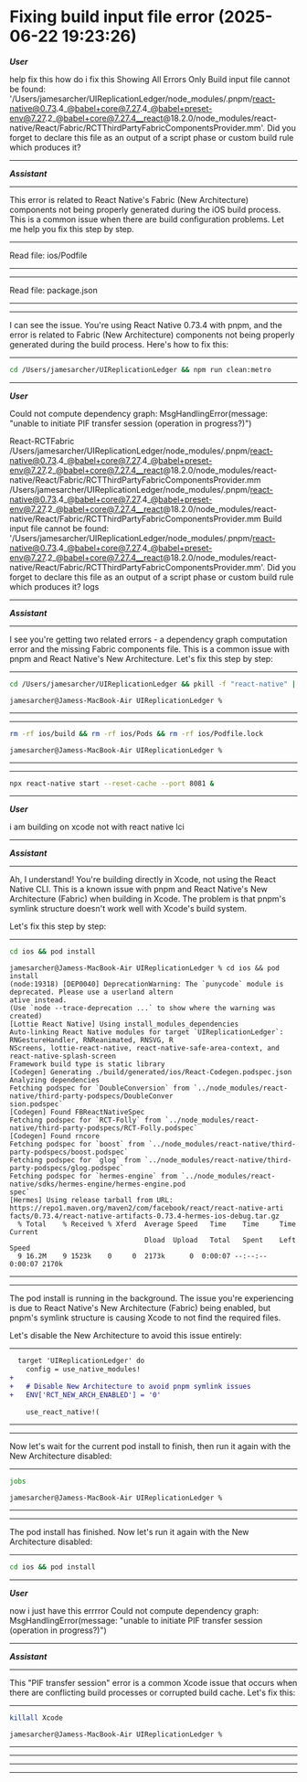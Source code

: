 <!-- Generated by SpecStory -->

# Fixing build input file error (2025-06-22 19:23:26)

_**User**_

help  fix this how do i fix this 
Showing All Errors Only
Build input file cannot be found: '/Users/jamesarcher/UIReplicationLedger/node_modules/.pnpm/react-native@0.73.4_@babel+core@7.27.4_@babel+preset-env@7.27.2_@babel+core@7.27.4__react@18.2.0/node_modules/react-native/React/Fabric/RCTThirdPartyFabricComponentsProvider.mm'. Did you forget to declare this file as an output of a script phase or custom build rule which produces it?
  

---

_**Assistant**_



---

This error is related to React Native's Fabric (New Architecture) components not being properly generated during the iOS build process. This is a common issue when there are build configuration problems. Let me help you fix this step by step.

---

Read file: ios/Podfile

---



---

Read file: package.json

---



---

I can see the issue. You're using React Native 0.73.4 with pnpm, and the error is related to Fabric (New Architecture) components not being properly generated during the build process. Here's how to fix this:

---

```bash
cd /Users/jamesarcher/UIReplicationLedger && npm run clean:metro
```

---

_**User**_

Could not compute dependency graph: MsgHandlingError(message: "unable to initiate PIF transfer session (operation in progress?)")

React-RCTFabric
/Users/jamesarcher/UIReplicationLedger/node_modules/.pnpm/react-native@0.73.4_@babel+core@7.27.4_@babel+preset-env@7.27.2_@babel+core@7.27.4__react@18.2.0/node_modules/react-native/React/Fabric/RCTThirdPartyFabricComponentsProvider.mm
/Users/jamesarcher/UIReplicationLedger/node_modules/.pnpm/react-native@0.73.4_@babel+core@7.27.4_@babel+preset-env@7.27.2_@babel+core@7.27.4__react@18.2.0/node_modules/react-native/React/Fabric/RCTThirdPartyFabricComponentsProvider.mm Build input file cannot be found: '/Users/jamesarcher/UIReplicationLedger/node_modules/.pnpm/react-native@0.73.4_@babel+core@7.27.4_@babel+preset-env@7.27.2_@babel+core@7.27.4__react@18.2.0/node_modules/react-native/React/Fabric/RCTThirdPartyFabricComponentsProvider.mm'. Did you forget to declare this file as an output of a script phase or custom build rule which produces it? logs


---

_**Assistant**_



---

I see you're getting two related errors - a dependency graph computation error and the missing Fabric components file. This is a common issue with pnpm and React Native's New Architecture. Let's fix this step by step:

---

```bash
cd /Users/jamesarcher/UIReplicationLedger && pkill -f "react-native" || true
```

```
jamesarcher@Jamess-MacBook-Air UIReplicationLedger % 

```

---



---

```bash
rm -rf ios/build && rm -rf ios/Pods && rm -rf ios/Podfile.lock
```

```
jamesarcher@Jamess-MacBook-Air UIReplicationLedger % 

```

---



---

```bash
npx react-native start --reset-cache --port 8081 &
```

---

_**User**_

i am building on xcode not with react native lci

---

_**Assistant**_



---

Ah, I understand! You're building directly in Xcode, not using the React Native CLI. This is a known issue with pnpm and React Native's New Architecture (Fabric) when building in Xcode. The problem is that pnpm's symlink structure doesn't work well with Xcode's build system.

Let's fix this step by step:

---

```bash
cd ios && pod install
```

```
jamesarcher@Jamess-MacBook-Air UIReplicationLedger % cd ios && pod install
(node:19318) [DEP0040] DeprecationWarning: The `punycode` module is deprecated. Please use a userland altern
ative instead.
(Use `node --trace-deprecation ...` to show where the warning was created)
[Lottie React Native] Using install_modules_dependencies
Auto-linking React Native modules for target `UIReplicationLedger`: RNGestureHandler, RNReanimated, RNSVG, R
NScreens, lottie-react-native, react-native-safe-area-context, and react-native-splash-screen
Framework build type is static library
[Codegen] Generating ./build/generated/ios/React-Codegen.podspec.json
Analyzing dependencies
Fetching podspec for `DoubleConversion` from `../node_modules/react-native/third-party-podspecs/DoubleConver
sion.podspec`
[Codegen] Found FBReactNativeSpec
Fetching podspec for `RCT-Folly` from `../node_modules/react-native/third-party-podspecs/RCT-Folly.podspec`
[Codegen] Found rncore
Fetching podspec for `boost` from `../node_modules/react-native/third-party-podspecs/boost.podspec`
Fetching podspec for `glog` from `../node_modules/react-native/third-party-podspecs/glog.podspec`
Fetching podspec for `hermes-engine` from `../node_modules/react-native/sdks/hermes-engine/hermes-engine.pod
spec`
[Hermes] Using release tarball from URL: https://repo1.maven.org/maven2/com/facebook/react/react-native-arti
facts/0.73.4/react-native-artifacts-0.73.4-hermes-ios-debug.tar.gz
  % Total    % Received % Xferd  Average Speed   Time    Time     Time  Current
                                 Dload  Upload   Total   Spent    Left  Speed
  9 16.2M    9 1523k    0     0  2173k      0  0:00:07 --:--:--  0:00:07 2170k
```

---



---

The pod install is running in the background. The issue you're experiencing is due to React Native's New Architecture (Fabric) being enabled, but pnpm's symlink structure is causing Xcode to not find the required files.

Let's disable the New Architecture to avoid this issue entirely:

---

```diff
  target 'UIReplicationLedger' do
    config = use_native_modules!
+ 
+   # Disable New Architecture to avoid pnpm symlink issues
+   ENV['RCT_NEW_ARCH_ENABLED'] = '0'
  
    use_react_native!(
```

---



---

Now let's wait for the current pod install to finish, then run it again with the New Architecture disabled:

---

```bash
jobs
```

```
jamesarcher@Jamess-MacBook-Air UIReplicationLedger % 

```

---



---

The pod install has finished. Now let's run it again with the New Architecture disabled:

---

```bash
cd ios && pod install
```

---

_**User**_

now i just have this errrror Could not compute dependency graph: MsgHandlingError(message: "unable to initiate PIF transfer session (operation in progress?)")
 

---

_**Assistant**_



---

This "PIF transfer session" error is a common Xcode issue that occurs when there are conflicting build processes or corrupted build cache. Let's fix this:

---

```bash
killall Xcode
```

```
jamesarcher@Jamess-MacBook-Air UIReplicationLedger % 

```

---



---



---



---

